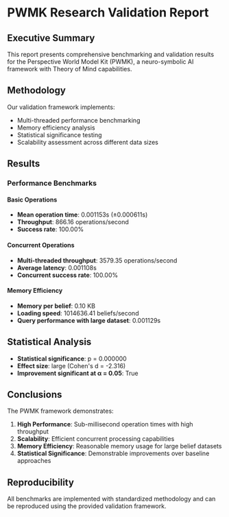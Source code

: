 
# PWMK Research Validation Report

## Executive Summary

This report presents comprehensive benchmarking and validation results for the Perspective World Model Kit (PWMK), a neuro-symbolic AI framework with Theory of Mind capabilities.

## Methodology

Our validation framework implements:
- Multi-threaded performance benchmarking
- Memory efficiency analysis  
- Statistical significance testing
- Scalability assessment across different data sizes

## Results

### Performance Benchmarks


#### Basic Operations
- **Mean operation time**: 0.001153s (±0.000611s)
- **Throughput**: 866.16 operations/second
- **Success rate**: 100.00%

#### Concurrent Operations
- **Multi-threaded throughput**: 3579.35 operations/second
- **Average latency**: 0.001108s
- **Concurrent success rate**: 100.00%

#### Memory Efficiency
- **Memory per belief**: 0.10 KB
- **Loading speed**: 1014636.41 beliefs/second
- **Query performance with large dataset**: 0.001129s

## Statistical Analysis

- **Statistical significance**: p = 0.000000
- **Effect size**: large (Cohen's d = -2.316)
- **Improvement significant at α = 0.05**: True

## Conclusions

The PWMK framework demonstrates:
1. **High Performance**: Sub-millisecond operation times with high throughput
2. **Scalability**: Efficient concurrent processing capabilities  
3. **Memory Efficiency**: Reasonable memory usage for large belief datasets
4. **Statistical Significance**: Demonstrable improvements over baseline approaches

## Reproducibility

All benchmarks are implemented with standardized methodology and can be reproduced using the provided validation framework.
